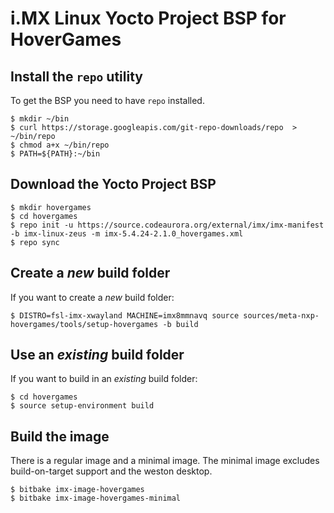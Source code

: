 i.MX Linux Yocto Project BSP for HoverGames
===========================================

Install the `repo` utility
--------------------------

To get the BSP you need to have `repo` installed.

```
$ mkdir ~/bin
$ curl https://storage.googleapis.com/git-repo-downloads/repo  > ~/bin/repo
$ chmod a+x ~/bin/repo
$ PATH=${PATH}:~/bin
```

Download the Yocto Project BSP
------------------------------

```
$ mkdir hovergames
$ cd hovergames
$ repo init -u https://source.codeaurora.org/external/imx/imx-manifest -b imx-linux-zeus -m imx-5.4.24-2.1.0_hovergames.xml
$ repo sync
```

Create a _new_ build folder
---------------------------

If you want to create a _new_ build folder:

```
$ DISTRO=fsl-imx-xwayland MACHINE=imx8mmnavq source sources/meta-nxp-hovergames/tools/setup-hovergames -b build
```

Use an _existing_ build folder
----------------------------

If you want to build in an _existing_ build folder:

```
$ cd hovergames
$ source setup-environment build
```

Build the image
---------------

There is a regular image and a minimal image. The minimal image excludes
build-on-target support and the weston desktop.

```
$ bitbake imx-image-hovergames
$ bitbake imx-image-hovergames-minimal
```

